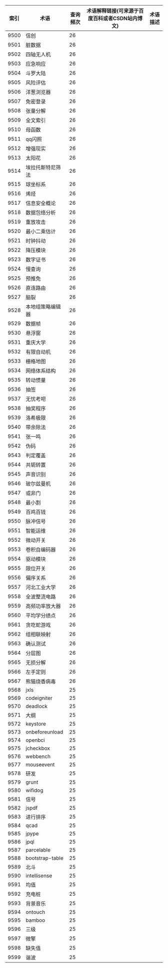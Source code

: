 | 索引   | 术语              | 查询频次 | 术语解释链接(可来源于百度百科或者CSDN站内博文) | 术语描述 |
| ---- | --------------- | ---- | -------------------------- | ---- |
| 9500 | 信创              | 26   |                            |      |
| 9501 | 脏数据             | 26   |                            |      |
| 9502 | 四轴无人机           | 26   |                            |      |
| 9503 | 应急响应            | 26   |                            |      |
| 9504 | 斗罗大陆            | 26   |                            |      |
| 9505 | 风险评估            | 26   |                            |      |
| 9506 | 洋葱浏览器           | 26   |                            |      |
| 9507 | 免密登录            | 26   |                            |      |
| 9508 | 张量分解            | 26   |                            |      |
| 9509 | 全文索引            | 26   |                            |      |
| 9510 | 母函数             | 26   |                            |      |
| 9511 | qq闪照            | 26   |                            |      |
| 9512 | 增强现实            | 26   |                            |      |
| 9513 | 太阳花             | 26   |                            |      |
| 9514 | 埃拉托斯特尼筛法        | 26   |                            |      |
| 9515 | 球坐标系            | 26   |                            |      |
| 9516 | 烯烃              | 26   |                            |      |
| 9517 | 信息安全概论          | 26   |                            |      |
| 9518 | 数据包络分析          | 26   |                            |      |
| 9519 | 重放攻击            | 26   |                            |      |
| 9520 | 最小二乘估计          | 26   |                            |      |
| 9521 | 时钟抖动            | 26   |                            |      |
| 9522 | 降压模块            | 26   |                            |      |
| 9523 | 数字证书            | 26   |                            |      |
| 9524 | 慢查询             | 26   |                            |      |
| 9525 | 预推免             | 26   |                            |      |
| 9526 | 直连路由            | 26   |                            |      |
| 9527 | 脑裂              | 26   |                            |      |
| 9528 | 本地组策略编辑器        | 26   |                            |      |
| 9529 | 数据帧             | 26   |                            |      |
| 9530 | 悬浮窗             | 26   |                            |      |
| 9531 | 重庆大学            | 26   |                            |      |
| 9532 | 有限自动机           | 26   |                            |      |
| 9533 | 栅格地图            | 26   |                            |      |
| 9534 | 网络体系结构          | 26   |                            |      |
| 9535 | 转动惯量            | 26   |                            |      |
| 9536 | 抽签              | 26   |                            |      |
| 9537 | 无忧考吧            | 26   |                            |      |
| 9538 | 抽奖程序            | 26   |                            |      |
| 9539 | 洛希极限            | 26   |                            |      |
| 9540 | 带余除法            | 26   |                            |      |
| 9541 | 张一鸣             | 26   |                            |      |
| 9542 | 伪码              | 26   |                            |      |
| 9543 | 判定覆盖            | 26   |                            |      |
| 9544 | 共轭转置            | 26   |                            |      |
| 9545 | 声音识别            | 26   |                            |      |
| 9546 | 玻尔兹曼机           | 26   |                            |      |
| 9547 | 或非门             | 26   |                            |      |
| 9548 | 最小割             | 26   |                            |      |
| 9549 | 百鸡百钱            | 26   |                            |      |
| 9550 | 脉冲信号            | 26   |                            |      |
| 9551 | 智能运维            | 26   |                            |      |
| 9552 | 微动开关            | 26   |                            |      |
| 9553 | 卷积自编码器          | 26   |                            |      |
| 9554 | 驱动模块            | 26   |                            |      |
| 9555 | 限位开关            | 26   |                            |      |
| 9556 | 偏序关系            | 26   |                            |      |
| 9557 | 河北工业大学          | 26   |                            |      |
| 9558 | 全波整流电路          | 26   |                            |      |
| 9559 | 高频功率放大器         | 26   |                            |      |
| 9560 | 平均学分绩点          | 26   |                            |      |
| 9561 | 贪吃蛇游戏           | 26   |                            |      |
| 9562 | 组相联映射           | 26   |                            |      |
| 9563 | 确认测试            | 26   |                            |      |
| 9564 | 分层图             | 26   |                            |      |
| 9565 | 无损分解            | 26   |                            |      |
| 9566 | 左手定则            | 26   |                            |      |
| 9567 | 熊猫烧香病毒          | 26   |                            |      |
| 9568 | jxls            | 25   |                            |      |
| 9569 | codeigniter     | 25   |                            |      |
| 9570 | deadlock        | 25   |                            |      |
| 9571 | 大纲              | 25   |                            |      |
| 9572 | keystore        | 25   |                            |      |
| 9573 | onbeforeunload  | 25   |                            |      |
| 9574 | openbci         | 25   |                            |      |
| 9575 | jcheckbox       | 25   |                            |      |
| 9576 | webbench        | 25   |                            |      |
| 9577 | mouseevent      | 25   |                            |      |
| 9578 | 研发              | 25   |                            |      |
| 9579 | grunt           | 25   |                            |      |
| 9580 | wifidog         | 25   |                            |      |
| 9581 | 信号              | 25   |                            |      |
| 9582 | jspdf           | 25   |                            |      |
| 9583 | 进行排序            | 25   |                            |      |
| 9584 | qcad            | 25   |                            |      |
| 9585 | jpype           | 25   |                            |      |
| 9586 | jpql            | 25   |                            |      |
| 9587 | parcelable      | 25   |                            |      |
| 9588 | bootstrap-table | 25   |                            |      |
| 9589 | 北斗              | 25   |                            |      |
| 9590 | intellisense    | 25   |                            |      |
| 9591 | 均值              | 25   |                            |      |
| 9592 | 充电桩             | 25   |                            |      |
| 9593 | 背景音乐            | 25   |                            |      |
| 9594 | ontouch         | 25   |                            |      |
| 9595 | bamboo          | 25   |                            |      |
| 9596 | 三级              | 25   |                            |      |
| 9597 | 微擎              | 25   |                            |      |
| 9598 | 缺失值             | 25   |                            |      |
| 9599 | 谐波              | 25   |                            |      |
